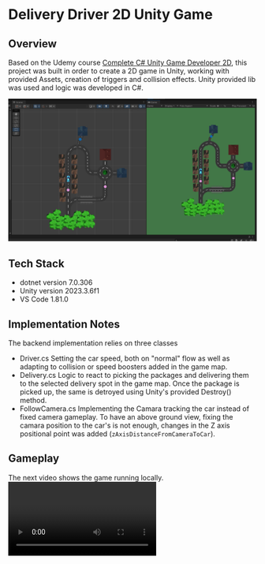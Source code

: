 # Delivery Driver 2D Unity Game

## Overview
Based on the Udemy course [Complete C# Unity Game Developer 2D](https://www.udemy.com/course/unitycourse/), this project was built in order to create a 2D game in Unity, working with provided Assets, creation of triggers and collision effects.
Unity provided lib was used and logic was developed in C#.


![GameImage](GameImage.png)

## Tech Stack
- dotnet version 7.0.306
- Unity version 2023.3.6f1
- VS Code 1.81.0


## Implementation Notes
The backend implementation relies on three classes
- Driver.cs
    Setting the car speed, both on "normal" flow as well as adapting to collision or speed boosters added in the game map.
- Delivery.cs
    Logic to react to picking the packages and delivering them to the selected delivery spot in the game map. Once the package is picked up, the same is detroyed using Unity's provided Destroy() method.
- FollowCamera.cs
    Implementing the Camara tracking the car instead of fixed camera gameplay. To have an above ground view, fixing the camara position to the car's is not enough, changes in the Z axis positional point was added (```zAxisDistanceFromCameraToCar```).


## Gameplay
The next video shows the game running locally.
![Gameplay](Gameplay.mov)